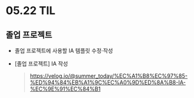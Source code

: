 <h1> 05.22 TIL </h1>

## 졸업 프로젝트
- 졸업 프로젝트에 사용할 IA 템플릿 수정·작성

- [졸업 프로젝트] IA 작성
   > https://velog.io/@summer_today/%EC%A1%B8%EC%97%85-%ED%94%84%EB%A1%9C%EC%A0%9D%ED%8A%B8-IA-%EC%9E%91%EC%84%B1